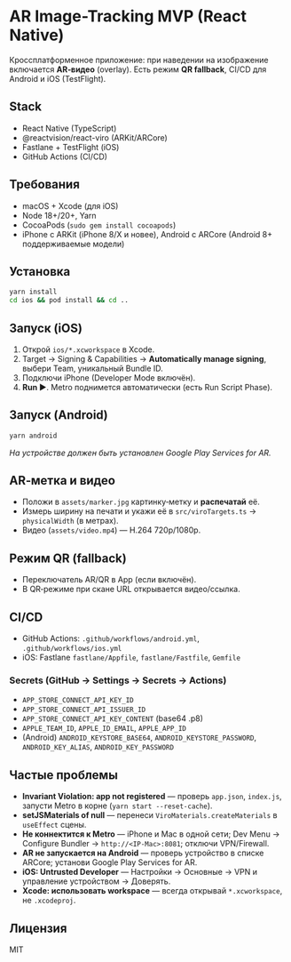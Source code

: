 
# AR Image-Tracking MVP (React Native)
Кроссплатформенное приложение: при наведении на изображение включается **AR‑видео** (overlay). Есть режим **QR fallback**, CI/CD для Android и iOS (TestFlight).

## Stack
- React Native (TypeScript)
- @reactvision/react-viro (ARKit/ARCore)
- Fastlane + TestFlight (iOS)
- GitHub Actions (CI/CD)

## Требования
- macOS + Xcode (для iOS)
- Node 18+/20+, Yarn
- CocoaPods (`sudo gem install cocoapods`)
- iPhone с ARKit (iPhone 8/X и новее), Android с ARCore (Android 8+ поддерживаемые модели)

## Установка
```bash
yarn install
cd ios && pod install && cd ..
```

## Запуск (iOS)
1. Открой `ios/*.xcworkspace` в Xcode.
2. Target → Signing & Capabilities → **Automatically manage signing**, выбери Team, уникальный Bundle ID.
3. Подключи iPhone (Developer Mode включён).
4. **Run ▶︎**. Metro поднимется автоматически (есть Run Script Phase).

## Запуск (Android)
```bash
yarn android
```
*На устройстве должен быть установлен Google Play Services for AR.*

## AR‑метка и видео
- Положи в `assets/marker.jpg` картинку‑метку и **распечатай** её.
- Измерь ширину на печати и укажи её в `src/viroTargets.ts` → `physicalWidth` (в метрах).
- Видео (`assets/video.mp4`) — H.264 720p/1080p.

## Режим QR (fallback)
- Переключатель AR/QR в App (если включён).
- В QR‑режиме при скане URL открывается видео/ссылка.

## CI/CD
- GitHub Actions: `.github/workflows/android.yml`, `.github/workflows/ios.yml`
- iOS: Fastlane `fastlane/Appfile`, `fastlane/Fastfile`, `Gemfile`

### Secrets (GitHub → Settings → Secrets → Actions)
- `APP_STORE_CONNECT_API_KEY_ID`
- `APP_STORE_CONNECT_API_ISSUER_ID`
- `APP_STORE_CONNECT_API_KEY_CONTENT` (base64 .p8)
- `APPLE_TEAM_ID`, `APPLE_ID_EMAIL`, `APPLE_APP_ID`
- (Android) `ANDROID_KEYSTORE_BASE64`, `ANDROID_KEYSTORE_PASSWORD`, `ANDROID_KEY_ALIAS`, `ANDROID_KEY_PASSWORD`

## Частые проблемы
- **Invariant Violation: app not registered** — проверь `app.json`, `index.js`, запусти Metro в корне (`yarn start --reset-cache`).  
- **setJSMaterials of null** — перенеси `ViroMaterials.createMaterials` в `useEffect` сцены.  
- **Не коннектится к Metro** — iPhone и Mac в одной сети; Dev Menu → Configure Bundler → `http://<IP-Mac>:8081`; отключи VPN/Firewall.  
- **AR не запускается на Android** — проверь устройство в списке ARCore; установи Google Play Services for AR.  
- **iOS: Untrusted Developer** — Настройки → Основные → VPN и управление устройством → Доверять.  
- **Xcode: использовать workspace** — всегда открывай `*.xcworkspace`, не `.xcodeproj`.

## Лицензия
MIT
